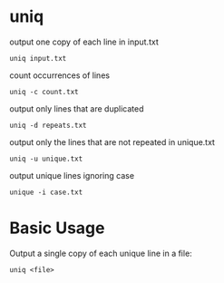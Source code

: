 # uniq

output one copy of each line in input.txt

    uniq input.txt


count occurrences of lines

    uniq -c count.txt


output only lines that are duplicated

    uniq -d repeats.txt


output only the lines that are not repeated in unique.txt

    uniq -u unique.txt


output unique lines ignoring case

    unique -i case.txt



# Basic Usage

Output a single copy of each unique line in a file:

    uniq <file>


